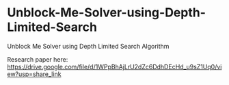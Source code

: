 # Unblock-Me-Solver-using-Depth-Limited-Search
Unblock Me Solver using Depth Limited Search Algorithm

Research paper here: https://drive.google.com/file/d/1WPpBhAjLrU2dZc6DdhDEcHd_u9sZ1Uq0/view?usp=share_link
